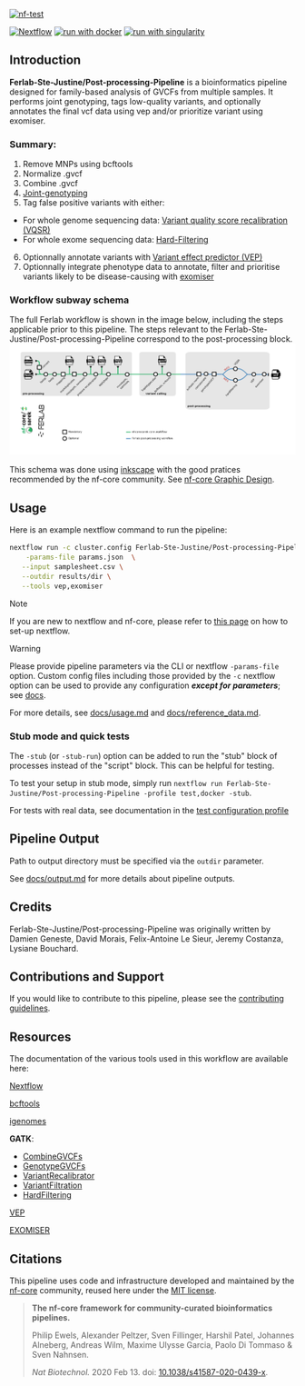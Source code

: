 [![nf-test](https://img.shields.io/badge/unit_tests-nf--test-337ab7.svg)](https://www.nf-test.com)

[![Nextflow](https://img.shields.io/badge/nextflow%20DSL2-%E2%89%A523.10.1-23aa62.svg)](https://www.nextflow.io/)
[![run with docker](https://img.shields.io/badge/run%20with-docker-0db7ed?labelColor=000000&logo=docker)](https://www.docker.com/)
[![run with singularity](https://img.shields.io/badge/run%20with-singularity-1d355c.svg?labelColor=000000)](https://sylabs.io/docs/)

<!-- HIDDING BECAUSE NOT SUPPORTED YET
[![run with conda](http://img.shields.io/badge/run%20with-conda-3EB049?labelColor=000000&logo=anaconda)](https://docs.conda.io/en/latest/)
-->

## Introduction

**Ferlab-Ste-Justine/Post-processing-Pipeline** is a bioinformatics pipeline designed for family-based analysis of GVCFs from multiple samples. 
It performs joint genotyping, tags low-quality variants, and optionally annotates the final vcf data using vep and/or prioritize variant using exomiser.

###  Summary:
1. Remove MNPs using bcftools 
2. Normalize .gvcf
3. Combine .gvcf
4. [Joint-genotyping](https://gatk.broadinstitute.org/hc/en-us/articles/360037057852-GenotypeGVCFs)
5. Tag false positive variants with either:
  - For whole genome sequencing data: [Variant quality score recalibration (VQSR)](https://gatk.broadinstitute.org/hc/en-us/articles/360036510892-VariantRecalibrator)
  - For whole exome sequencing data: [Hard-Filtering](https://gatk.broadinstitute.org/hc/en-us/articles/360036733451-VariantFiltration)
6. Optionnally annotate variants with [Variant effect predictor (VEP)](https://useast.ensembl.org/info/docs/tools/vep/index.html)
7. Optionnally integrate phenotype data to annotate, filter and prioritise variants likely to be disease-causing with [exomiser](https://www.sanger.ac.uk/tool/exomiser/)



### Workflow subway schema

The full Ferlab workflow is shown in the image below, including the steps applicable prior to this pipeline. The steps relevant to the Ferlab-Ste-Justine/Post-processing-Pipeline correspond to the post-processing block.
![PostProcessingDiagram](docs/images/ferlab_workflow.png)

This schema was done using [inkscape](https://inkscape.org/) with the good pratices recommended by the nf-core community. See [nf-core Graphic Design](https://nf-co.re/docs/guidelines/graphic_design).

## Usage

Here is an example nextflow command to run the pipeline:

```bash
nextflow run -c cluster.config Ferlab-Ste-Justine/Post-processing-Pipeline -r "v2.1.0" \
    -params-file params.json  \
   --input samplesheet.csv \
   --outdir results/dir \
   --tools vep,exomiser
```

> [!NOTE]
> If you are new to nextflow and nf-core, please refer to [this page](https://nf-co.re/docs/usage/installation) on how to set-up nextflow.

> [!WARNING]
> Please provide pipeline parameters via the CLI or nextflow `-params-file` option. Custom config files including those provided by the `-c` nextflow option can be used to provide any configuration _**except for parameters**_;
> see [docs](https://nf-co.re/usage/configuration#custom-configuration-files).


For more details, see [docs/usage.md](docs/usage.md) and [docs/reference_data.md](docs/reference_data.md).


### Stub mode and quick tests

The `-stub` (or `-stub-run`) option can be added to run the "stub" block of processes instead of the "script" block. This can be helpful for testing.


To test your setup in stub mode, simply run `nextflow run Ferlab-Ste-Justine/Post-processing-Pipeline -profile test,docker -stub`. 

For tests with real data, see documentation in the [test configuration profile](conf/test.config)


Pipeline Output
-----
Path to output directory must be specified via the `outdir` parameter.

See [docs/output.md](docs/output.md) for more details about pipeline outputs.


## Credits

Ferlab-Ste-Justine/Post-processing-Pipeline was originally written by Damien Geneste, David Morais, Felix-Antoine Le Sieur, Jeremy Costanza, Lysiane Bouchard.


## Contributions and Support

If you would like to contribute to this pipeline, please see the [contributing guidelines](.github/CONTRIBUTING.md).

Resources
-----
The documentation of the various tools used in this workflow are available here:

[Nextflow](https://www.nextflow.io/docs/latest/index.html)

[bcftools](https://samtools.github.io/bcftools/bcftools.html)

[igenomes](https://support.illumina.com/sequencing/sequencing_software/igenome.html)

**GATK**:
- [CombineGVCFs](https://gatk.broadinstitute.org/hc/en-us/articles/360037593911-CombineGVCFs)
- [GenotypeGVCFs](https://gatk.broadinstitute.org/hc/en-us/articles/360037057852-GenotypeGVCFs)
- [VariantRecalibrator](https://gatk.broadinstitute.org/hc/en-us/articles/360035531612-Variant-Quality-Score-Recalibration-VQSR)
- [VariantFiltration](https://gatk.broadinstitute.org/hc/enus/articles/360041850471-VariantFiltration)
- [HardFiltering](https://gatk.broadinstitute.org/hc/en-us/articles/360035531112--How-to-Filter-variants-either-with-VQSR-or-by-hard-filtering)

[VEP](https://useast.ensembl.org/info/docs/tools/vep/script/vep_options.html)

[EXOMISER](https://exomiser.readthedocs.io/en/latest/)


## Citations

This pipeline uses code and infrastructure developed and maintained by the [nf-core](https://nf-co.re) community, reused here under the [MIT license](https://github.com/nf-core/tools/blob/master/LICENSE).

> **The nf-core framework for community-curated bioinformatics pipelines.**
>
> Philip Ewels, Alexander Peltzer, Sven Fillinger, Harshil Patel, Johannes Alneberg, Andreas Wilm, Maxime Ulysse Garcia, Paolo Di Tommaso & Sven Nahnsen.
>
> _Nat Biotechnol._ 2020 Feb 13. doi: [10.1038/s41587-020-0439-x](https://dx.doi.org/10.1038/s41587-020-0439-x).
